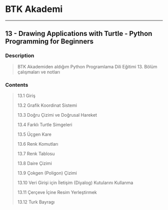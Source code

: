# BTK Akademi
___

## 13 - Drawing Applications with Turtle - Python Programming for Beginners

### Description
> BTK Akademiden aldığım Python Programlama Dili Eğitimi 13. Bölüm çalışmaları ve notları

### Contents
> 13.1 Giriş
> 
> 13.2 Grafik Koordinat Sistemi
> 
> 13.3 Doğru Çizimi ve Doğrusal Hareket
> 
> 13.4 Farklı Turtle Simgeleri
> 
> 13.5 Üçgen Kare
> 
> 13.6 Renk Komutları
> 
> 13.7 Renk Tablosu
> 
> 13.8 Daire Çizimi
> 
> 13.9 Çokgen (Poligon) Çizimi
> 
> 13.10  Veri Girişi için İletişim (Diyalog) Kutularını Kullanma
> 
> 13.11 Çerçeve İçine Resim Yerleştirmek
> 
> 13.12 Turk Bayragı